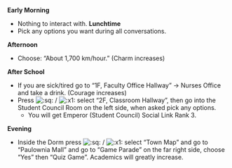 **Early Morning**

- Nothing to interact with.
  **Lunchtime**
- Pick any options you want during all conversations.

**Afternoon**

- Choose: “About 1,700 km/hour.” (Charm increases)

**After School**

- If you are sick/tired go to “1F, Faculty Office Hallway” -> Nurses Office and take a drink. (Courage increases)
- Press ![:sq:](https://www.powerpyx.com/wp-includes/images/smilies/square.png) / ![:x1:](https://www.powerpyx.com/wp-includes/images/smilies/x1.png) select “2F, Classroom Hallway”, then go into the Student Council Room on the left side, when asked pick any options.
  - You will get Emperor (Student Council) Social Link Rank 3.

**Evening**

- Inside the Dorm press ![:sq:](https://www.powerpyx.com/wp-includes/images/smilies/square.png) / ![:x1:](https://www.powerpyx.com/wp-includes/images/smilies/x1.png) select “Town Map” and go to “Paulownia Mall” and go to “Game Parade” on the far right side, choose “Yes” then “Quiz Game”. Academics will greatly increase.
